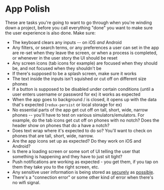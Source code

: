 # App Polish

These are tasks you're going to want to go through when you're winding down a project, before you call everything "done" you want to make sure the user experience is also done. Make sure:

- The keyboard clears any inputs -- on iOS _and_ Android
- Any filters, or search terms, or any preferences a user can set in the app are re-set when they leave the screen, or when a process is completed, or whenever in the user story the UI should be reset
- Any screen icons (tab icons for example) are focused when they should be, and not focused when they shouldn't be
- If there's supposed to be a splash screen, make sure it works
- The text inside the inputs isn't squished or cut off on different size phones
- If a button is supposed to be disabled under certain conditions (until a user enters username or password for ex) it works as expected
- When the app goes to background / is closed, it opens up with the data that's expected (`redux-persist` or local storage for ex)
- No essential parts of the app get cut off on tall, short, wide, narrow phones -- you'll have to test on various simulators/emulators. For example, do the tab icons get cut off on phones with no notch? Does the header show on phones that do a have a notch?
- Does text wrap where it's expected to do so? You'll want to check on phones that are tall, short, wide, narrow.
- Are the app icons set up as expected? Do they work on iOS and Android?
- Is there a loading screen or some sort of UI telling the user that something is happening and they have to just sit tight?
- Push notifications are working as expected - you get them, if you tap on them they take you to the right screen, etc.
- Any sensitive user information is being stored as [securely](https://reactnative.dev/docs/security) as [possible](https://github.com/mCodex/react-native-sensitive-info).
- There's a "connection error" or some other kind of error when there's no wifi signal.
 
